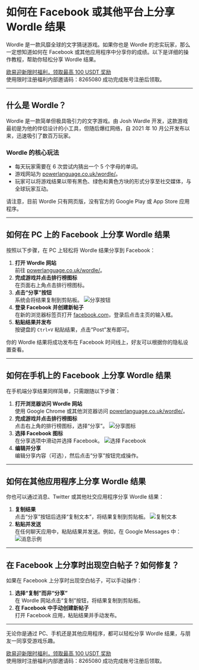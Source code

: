 # 如何在 Facebook 或其他平台上分享 Wordle 结果

Wordle 是一款风靡全球的文字猜谜游戏。如果你也是 Wordle 的忠实玩家，那么一定想知道如何在 Facebook 或其他应用程序中分享你的成绩。以下是详细的操作教程，帮助你轻松分享 Wordle 结果。

[欧易迎新限时福利，领取最高 100 USDT 奖励](https://bit.ly/OKXe)  
使用限时注册福利内部邀请码：8265080 成功完成账号注册后领取。

---

## 什么是 Wordle？

Wordle 是一款简单但极具吸引力的文字游戏。由 Josh Wardle 开发，这款游戏最初是为他的伴侣设计的小工具，但随后爆红网络，自 2021 年 10 月公开发布以来，迅速吸引了数百万玩家。

### Wordle 的核心玩法
- 每天玩家需要在 6 次尝试内猜出一个 5 个字母的单词。
- 游戏网站为 [powerlanguage.co.uk/wordle/](https://powerlanguage.co.uk/wordle/)。
- 玩家可以将游戏结果以带有黑色、绿色和黄色方块的形式分享至社交媒体，与全球玩家互动。

请注意，目前 Wordle 只有网页版，没有官方的 Google Play 或 App Store 应用程序。

---

## 如何在 PC 上的 Facebook 上分享 Wordle 结果

按照以下步骤，在 PC 上轻松将 Wordle 结果分享到 Facebook：

1. **打开 Wordle 网站**  
   前往 [powerlanguage.co.uk/wordle/](https://powerlanguage.co.uk/wordle/)。
2. **完成游戏并点击排行榜图标**  
   在页面右上角点击排行榜图标。
3. **点击“分享”按钮**  
   系统会将结果复制到剪贴板。
   ![分享按钮](https://www.yundongfang.com/wp-content/uploads/2022/01/002-9.png)
4. **登录 Facebook 并创建新帖子**  
   在新的浏览器标签页打开 [facebook.com](https://facebook.com)，登录后点击主页的输入框。
5. **粘贴结果并发布**  
   按键盘的 `Ctrl+V` 粘贴结果，点击“Post”发布即可。

你的 Wordle 结果将成功发布在 Facebook 时间线上，好友可以根据你的隐私设置查看。

---

## 如何在手机上的 Facebook 上分享 Wordle 结果

在手机端分享结果同样简单，只需跟随以下步骤：

1. **打开浏览器访问 Wordle 网站**  
   使用 Google Chrome 或其他浏览器访问 [powerlanguage.co.uk/wordle/](https://powerlanguage.co.uk/wordle/)。
2. **完成游戏并点击排行榜图标**  
   点击右上角的排行榜图标，选择“分享”。
   ![分享图标](https://www.yundongfang.com/wp-content/uploads/2022/01/img-3699.png)
3. **选择 Facebook 图标**  
   在分享选项中滑动并选择 Facebook。
   ![选择 Facebook](https://www.yundongfang.com/wp-content/uploads/2022/01/img-3702.png)
4. **编辑并分享**  
   编辑分享内容（可选），然后点击“分享”按钮完成操作。

---

## 如何在其他应用程序上分享 Wordle 结果

你也可以通过消息、Twitter 或其他社交应用程序分享 Wordle 结果：

1. **复制结果**  
   点击“分享”按钮后选择“复制文本”，将结果复制到剪贴板。
   ![复制文本](https://www.yundongfang.com/wp-content/uploads/2022/01/copy-text-button-2.png)
2. **粘贴并发送**  
   在任何聊天应用中，粘贴结果并发送。例如，在 Google Messages 中：
   ![消息示例](https://www.yundongfang.com/wp-content/uploads/2022/01/messages-app-example.png)

---

## 在 Facebook 上分享时出现空白帖子？如何修复？

如果在 Facebook 上分享时出现空白帖子，可以手动操作：
1. **选择“复制”而非“分享”**  
   在 Wordle 网站点击“复制”按钮，将结果复制到剪贴板。
2. **在 Facebook 中手动创建新帖子**  
   打开 Facebook 应用，粘贴结果并手动发布。

---

无论你是通过 PC、手机还是其他应用程序，都可以轻松分享 Wordle 结果，与朋友一同享受游戏乐趣。

[欧易迎新限时福利，领取最高 100 USDT 奖励](https://bit.ly/OKXe)  
使用限时注册福利内部邀请码：8265080 成功完成账号注册后领取。
